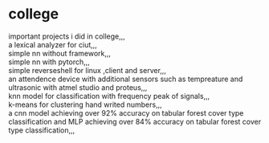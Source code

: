 # college
important projects i did in college,,,  
a lexical analyzer for ciut,,,  
simple nn without framework,,,  
simple nn with pytorch,,,  
simple reverseshell for linux ,client and server,,,  
an attendence device with additional sensors such as tempreature and ultrasonic with atmel studio and proteus,,,  
knn model for classification with frequency peak of signals,,,  
k-means for clustering hand writed numbers,,,  
a cnn model  achieving over 92% accuracy on tabular forest cover type classification and MLP achieving over 84% accuracy on tabular forest cover type classification,,,  
